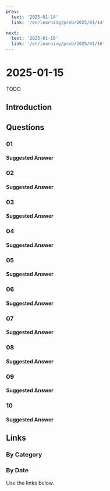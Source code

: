 ```yaml
---
prev:
  text: '2025-01-14'
  link: '/en/learning/prob/2025/01/14'

next:
  text: '2025-01-16'
  link: '/en/learning/prob/2025/01/16'
---
```


# 2025-01-15

TODO

<Badge type="danger" text="Bid"/>

## Introduction

## Questions

### 01

#### Suggested Answer

### 02

#### Suggested Answer

### 03

#### Suggested Answer

### 04

#### Suggested Answer

### 05

#### Suggested Answer

### 06

#### Suggested Answer

### 07

#### Suggested Answer

### 08

#### Suggested Answer

### 09

#### Suggested Answer

### 10

#### Suggested Answer

## Links

[<Badge type="tip" text="Go to Practice"/>](/en/practice/prob/2025/01/15)

### By Category

[<Badge type="tip" text="<--"/>](/en/learning/prob/2025/01/12)
[<Badge type="tip" text="Calendar"/>](/en/learning/calendar/2025/01)
[<Badge type="info" text="-->"/>](/en/learning/prob/2025/01/15#links)

### By Date

Use the links below.